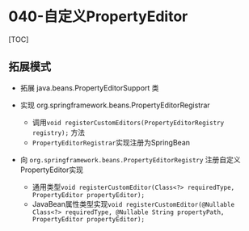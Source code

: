 # 040-自定义PropertyEditor

[TOC]

## 拓展模式

- 拓展 java.beans.PropertyEditorSupport 类

- 实现 org.springframework.beans.PropertyEditorRegistrar
  - 调用`void registerCustomEditors(PropertyEditorRegistry registry);` 方法
  - `PropertyEditorRegistrar`实现注册为SpringBean

- 向 `org.springframework.beans.PropertyEditorRegistry` 注册自定义 PropertyEditor实现
  - 通用类型`void registerCustomEditor(Class<?> requiredType, PropertyEditor propertyEditor);`
  - JavaBean属性类型实现`void registerCustomEditor(@Nullable Class<?> requiredType, @Nullable String propertyPath, PropertyEditor propertyEditor);`

